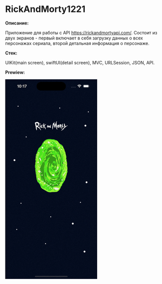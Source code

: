 # RickAndMorty1221

**Описание:**

Приложение для работы c API https://rickandmortyapi.com/. 
Состоит из двух экранов - первый включает в себя загрузку данных о всех персонажах сериала, второй детальная информация о персонаже.

**Стек:**

UIKit(main screen), swiftUI(detail screen), MVC, URLSession, JSON, API.

**Prewiew:**

![Image alt](https://github.com/efimovmay/RickAndMorty1221/blob/main/rec.gif)
